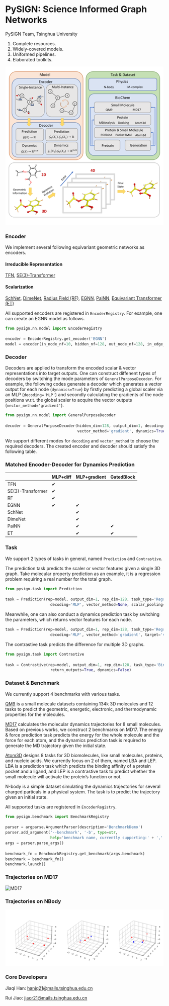 # PySIGN: Science Informed Graph Networks

PySIGN Team,  Tsinghua University

1. Complete resources.
2. Widely-covered models.
3. Uniformed pipelines.
4. Elaborated toolkits.

![Design](assets/pysign.png "Design")

### Encoder

We implement several following equivariant geometric networks as encoders.

#### Irreducible Representation

[TFN](https://arxiv.org/pdf/1802.08219), [SE(3)-Transformer](https://proceedings.neurips.cc/paper/2020/file/15231a7ce4ba789d13b722cc5c955834-Paper.pdf)

#### Scalarization

[SchNet](https://proceedings.neurips.cc/paper/2017/file/303ed4c69846ab36c2904d3ba8573050-Paper.pdf), [DimeNet](https://arxiv.org/pdf/2003.03123), [Radius Field (RF)](https://arxiv.org/pdf/1910.00753), [EGNN](http://proceedings.mlr.press/v139/satorras21a/satorras21a.pdf), [PaiNN](http://proceedings.mlr.press/v139/schutt21a/schutt21a.pdf), [Equivariant Transformer (ET)](https://openreview.net/pdf?id=zNHzqZ9wrRB)

All supported encoders are registered in ``EncoderRegistry``. For example, one can create an EGNN model as follows.

```python
from pysign.nn.model import EncoderRegistry

encoder = EncoderRegistry.get_encoder('EGNN')
model = encoder(in_node_nf=10, hidden_nf=128, out_node_nf=128, in_edge_nf=0, n_layers=2)
```

### Decoder

Decoders are applied to transform the encoded scalar & vector representations into target outputs. One can construct diffenent types of decoders by switching the mode parameters of ``GeneralPurposeDecoder``. For example, the following codes generate a decoder which generates a vector output for each node (``dynamics=True``) by firstly predicting a global scaler via an MLP (``decoding='MLP'``) and secondly calculating the gradients of the node positions w.r.t. the global scaler to acquire the vector outputs (``vector_method='gradient'``).

```python
from pysign.nn.model import GeneralPurposeDecoder

decoder = GeneralPurposeDecoder(hidden_dim=128, output_dim=1, decoding='MLP',
                                vector_method='gradient', dynamics=True)
```

We support different modes for ``decoding`` and ``vector_method`` to choose the required decoders. The created encoder and decoder should satisfy the following table.

### Matched Encoder-Decoder for Dynamics Prediction

|                   | MLP+diff | MLP+gradient | GatedBlock |
| ----------------- | -------- | ------------ | ---------- |
| TFN               | &#10004; |              |            |
| SE(3)-Transformer | &#10004; |              |            |
| RF                | &#10004; |              |            |
| EGNN              | &#10004; | &#10004;     |            |
| SchNet            |          | &#10004;     |            |
| DimeNet           |          | &#10004;     |            |
| PaiNN             |          | &#10004;     | &#10004;   |
| ET                |          | &#10004;     | &#10004;   |

### Task

We support 2 types of tasks in general, named ``Prediction`` and ``Contrastive``.

The prediction task predicts the scaler or vector features given a single 3D graph. Take molecular property prediction as an example, it is a regression problem requiring a real number for the total graph.

```python
from pysign.task import Prediction

task = Prediction(rep=model, output_dim=1, rep_dim=128, task_type='Regression', loss='MAE',
                    decoding='MLP', vector_method=None, scalar_pooling='sum', target='scalar', return_outputs=False)
```

Meanwhile, one can also conduct a dynamics prediction task by switching the parameters, which returns vector features for each node.

```python
task = Prediction(rep=model, output_dim=1, rep_dim=128, task_type='Regression', loss='MAE',
                    decoding='MLP', vector_method='gradient', target='vector', dynamics=True, return_outputs=True)
```

The contrastive task predicts the difference for multiple 3D graphs.

```python
from pysign.task import Contrastive

task = Contrastive(rep=model, output_dim=1, rep_dim=128, task_type='BinaryClassification', loss='BCE',
                    return_outputs=True, dynamics=False)
```

### Dataset & Benchmark

We currently support 4 benchmarks with various tasks.

[QM9](https://www.nature.com/articles/sdata201422) is a small molecule datasets containing 134k 3D molecules and 12 tasks to predict the geometric, energetic, electronic, and thermodynamic properties for the molecules.

[MD17](https://www.science.org/doi/full/10.1126/sciadv.1603015) calculates the molecular dynamics trajectories for 8 small molecules. Based on previous works, we construct 2 benchmarks on MD17. The energy & force prediction task predicts the energy for the whole molecule and the force for each atom, and the dynamics prediction task is required to generate the MD trajectory given the initial state.

[Atom3D](https://www.atom3d.ai/) designs 8 tasks for 3D biomolecules, like small molecules, proteins, and nucleic acids. We currently focus on 2 of them, named LBA and LEP.  LBA is a prediction task which predicts the binding affinity of a protein pocket and a ligand, and LEP is a contrastive task to predict whether the small molecule will activate the protein’s function or not.

N-body is a simple dataset simulating the dynamics trajectories for several charged particals in a physical system. The task is to predict the trajectory given an initial state.

All supported tasks are registered in ``EncoderRegistry``.

```python
from pysign.benchmark import BenchmarkRegistry

parser = argparse.ArgumentParser(description='BenchmarkDemo')
parser.add_argument('--benchmark', '-b', type=str,
                    help='benchmark name, currently supporting:' + ','.join([name for name in BenchmarkRegistry.__iter__()]))
args = parser.parse_args()

benchmark_fn = BenchmarkRegistry.get_benchmark(args.benchmark)
benchmark = benchmark_fn()
benchmark.launch()
```

### Trajectories on MD17

![MD17](assets/md17_dynamics.gif "MD17")

### Trajectories on NBody

![NBody](assets/nbody.gif "NBody")

### Core Developers

Jiaqi Han: hanjq21@mails.tsinghua.edu.cn

Rui Jiao: jiaor21@mails.tsinghua.edu.cn
